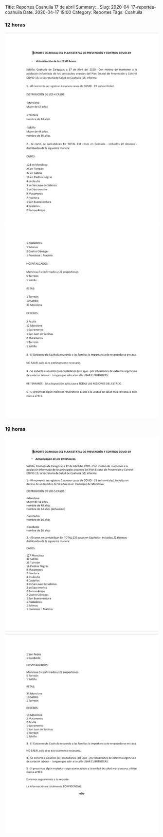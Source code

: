 Title: Reportes Coahuila 17 de abril
Summary: .
Slug: 2020-04-17-reportes-coahuila
Date: 2020-04-17 19:00
Category: Reportes
Tags: Coahuila


### 12 horas

![12 horas 1](/reportes/coahuila/coahuila-2020-04-17-1200-1.jpg)
![12 horas 2](/reportes/coahuila/coahuila-2020-04-17-1200-2.jpg)

### 19 horas

![19 horas 1](/reportes/coahuila/coahuila-2020-04-17-1900-1.jpg)
![19 horas 2](/reportes/coahuila/coahuila-2020-04-17-1900-2.jpg)

